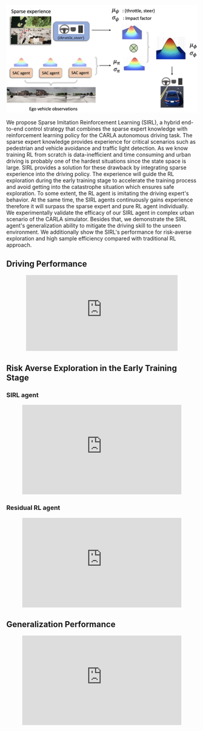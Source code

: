 ![image](/fig4.png)


We propose Sparse Imitation Reinforcement Learning (SIRL), a hybrid end-to-end control strategy that combines the sparse expert knowledge with reinforcement learning policy for the CARLA autonomous driving task. The sparse expert knowledge provides experience for critical scenarios such as pedestrian and vehicle avoidance and traffic light detection. As we know training RL from scratch is data-inefficient and time consuming and urban driving is probably one of the hardest situations since the state space is large. SIRL provides a solution for these drawback by integrating sparse experience into the driving policy. The experience will guide the RL exploration during the early training stage to accelerate the training process and avoid getting into the catastrophe situation which ensures safe exploration. To some extent, the RL agent is imitating the driving expert's behavior. At the same time, the SIRL agents continuously gains experience therefore it will surpass the sparse expert and pure RL agent individually. We experimentally validate the efficacy of our SIRL agent in complex urban scenario of the CARLA simulator. Besides that, we demonstrate the SIRL agent's generalization ability to mitigate the driving skill to the unseen environment. We additionally show the SIRL's performance for risk-averse exploration and high sample efficiency compared with traditional RL approach.



## Driving Performance

<p align="center">
<iframe width="400" height="200" src="https://www.youtube.com/embed/3WCC4ym2ulw" title="YouTube video player" frameborder="0" allow="accelerometer; autoplay; clipboard-write; encrypted-media; gyroscope; picture-in-picture" allowfullscreen></iframe>
</p>

 
## Risk Averse Exploration in the Early Training Stage

### SIRL agent

<p align="center">
<iframe width="420" height="235.5" src="https://www.youtube.com/embed/9cgh3UhynUg" title="YouTube video player" frameborder="0" allow="accelerometer; autoplay; clipboard-write; encrypted-media; gyroscope; picture-in-picture" allowfullscreen></iframe>
</p>

### Residual RL agent

<p align="center">
<iframe width="420" height="235.5" src="https://www.youtube.com/embed/AVNrBYeQgoY" title="YouTube video player" frameborder="0" allow="accelerometer; autoplay; clipboard-write; encrypted-media; gyroscope; picture-in-picture" allowfullscreen></iframe>
</p>

## Generalization Performance

<p align="center">
<iframe width="420" height="235.5" src="https://www.youtube.com/embed/rJpnhIsYj-E" title="YouTube video player" frameborder="0" allow="accelerometer; autoplay; clipboard-write; encrypted-media; gyroscope; picture-in-picture" allowfullscreen></iframe>
</p>


